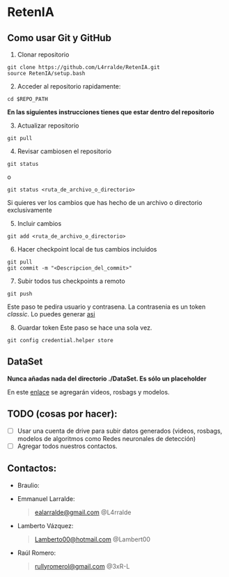 # RetenIA

## Como usar Git y GitHub
1. Clonar repositorio
```
git clone https://github.com/L4rralde/RetenIA.git
source RetenIA/setup.bash
```
2. Acceder al repositorio rapidamente:
```
cd $REPO_PATH
```

**En las siguientes instrucciones tienes que estar dentro del repositorio**

3. Actualizar repositorio 
```
git pull
```
4. Revisar cambiosen el repositorio
```
git status
```
o
```
git status <ruta_de_archivo_o_directorio>
```
Si quieres ver los cambios que has hecho de un archivo o directorio exclusivamente

5. Incluir cambios
```
git add <ruta_de_archivo_o_directorio>
```

6. Hacer checkpoint local de tus cambios incluidos
```
git pull 
git commit -m "<Descripcion_del_commit>"
```

7. Subir todos tus checkpoints a remoto
```
git push
```
Este paso te pedira usuario y contrasena. La contrasenia es un token *classic*. Lo puedes generar [asi](https://www.youtube.com/watch?v=Nl4qwzXydQ0)

8. Guardar token
Este paso se hace una sola vez.
```
git config credential.helper store
```

## DataSet
**Nunca añadas nada del directorio ./DataSet. Es sólo un placeholder**

En este [enlace](https://drive.google.com/drive/folders/1rQFvU_iIsVMYDO_vthsNkF4hyJyiXz8w?usp=share_link) se agregarán videos, rosbags y modelos.

## TODO (cosas por hacer):
- [ ] Usar una cuenta de drive para subir datos generados (videos, rosbags, modelos de algoritmos como Redes neuronales de detección)
- [ ] Agregar todos nuestros contactos.

## Contactos:
- Braulio:
	
- Emmanuel Larralde:
	> ealarralde@gmail.com
	> @L4rralde
- Lamberto Vázquez:
	> Lamberto00@hotmail.com
	> @Lambert00
- Raúl Romero:
	> rullyromerol@gmail.com
	> @3xR-L